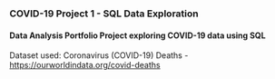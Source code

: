### COVID-19 Project 1 - SQL Data Exploration

#### Data Analysis Portfolio Project exploring COVID-19 data using SQL

Dataset used: Coronavirus (COVID-19) Deaths - https://ourworldindata.org/covid-deaths
